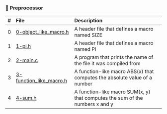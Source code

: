 ### 📄 Preprocessor

|#  |File                                                |Description                                                                 |
|:--|:-----------------------------------------------    |:---------------------------------------------------------------------------|
|0  |[0-object_like_macro.h](./0-object_like_macro.h)    |A header file that defines a macro named SIZE                               | 
|1  |[1-pi.h](./1-pi.h)                                  |A header file that defines a macro named PI                                 |
|2  |[2-main.c](./2-main.c)                              |A program that prints the name of the file it was compiled from             |
|3  |[3-function_like_macro.h](./3-function_like_macro.h)|A function-like macro ABS(x) that computes the absolute value of a number   |
|4  |[4-sum.h](./4-sum.h)                                |A function-like macro SUM(x, y) that computes the sum of the numbers x and y|
